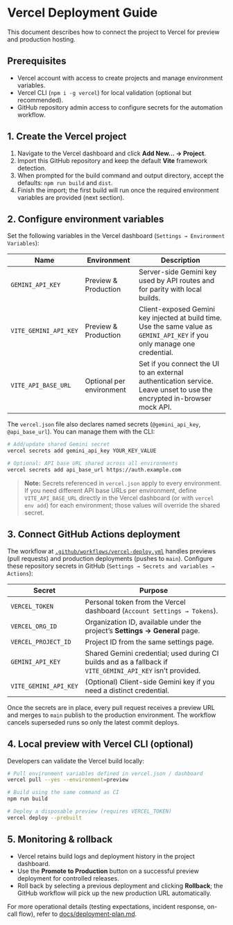 # Vercel Deployment Guide

This document describes how to connect the project to Vercel for preview and production hosting.

## Prerequisites

- Vercel account with access to create projects and manage environment variables.
- Vercel CLI (`npm i -g vercel`) for local validation (optional but recommended).
- GitHub repository admin access to configure secrets for the automation workflow.

## 1. Create the Vercel project

1. Navigate to the Vercel dashboard and click **Add New… → Project**.
2. Import this GitHub repository and keep the default **Vite** framework detection.
3. When prompted for the build command and output directory, accept the defaults: `npm run build` and `dist`.
4. Finish the import; the first build will run once the required environment variables are provided (next section).

## 2. Configure environment variables

Set the following variables in the Vercel dashboard (`Settings → Environment Variables`):

| Name | Environment | Description |
| ---- | ----------- | ----------- |
| `GEMINI_API_KEY` | Preview & Production | Server-side Gemini key used by API routes and for parity with local builds. |
| `VITE_GEMINI_API_KEY` | Preview & Production | Client-exposed Gemini key injected at build time. Use the same value as `GEMINI_API_KEY` if you only manage one credential. |
| `VITE_API_BASE_URL` | Optional per environment | Set if you connect the UI to an external authentication service. Leave unset to use the encrypted in-browser mock API. |

The `vercel.json` file also declares named secrets (`@gemini_api_key`, `@api_base_url`). You can manage them with the CLI:

```bash
# Add/update shared Gemini secret
vercel secrets add gemini_api_key YOUR_KEY_VALUE

# Optional: API base URL shared across all environments
vercel secrets add api_base_url https://auth.example.com
```

> **Note:** Secrets referenced in `vercel.json` apply to every environment. If you need different API base URLs per environment, define `VITE_API_BASE_URL` directly in the Vercel dashboard (or with `vercel env add`) for each environment; those values will override the shared secret.

## 3. Connect GitHub Actions deployment

The workflow at [`.github/workflows/vercel-deploy.yml`](../.github/workflows/vercel-deploy.yml) handles previews (pull requests) and production deployments (pushes to `main`). Configure these repository secrets in GitHub (`Settings → Secrets and variables → Actions`):

| Secret | Purpose |
| ------ | ------- |
| `VERCEL_TOKEN` | Personal token from the Vercel dashboard (`Account Settings → Tokens`). |
| `VERCEL_ORG_ID` | Organization ID, available under the project’s **Settings → General** page. |
| `VERCEL_PROJECT_ID` | Project ID from the same settings page. |
| `GEMINI_API_KEY` | Shared Gemini credential; used during CI builds and as a fallback if `VITE_GEMINI_API_KEY` isn’t provided. |
| `VITE_GEMINI_API_KEY` | (Optional) Client-side Gemini key if you need a distinct credential. |

Once the secrets are in place, every pull request receives a preview URL and merges to `main` publish to the production environment. The workflow cancels superseded runs so only the latest commit deploys.

## 4. Local preview with Vercel CLI (optional)

Developers can validate the Vercel build locally:

```bash
# Pull environment variables defined in vercel.json / dashboard
vercel pull --yes --environment=preview

# Build using the same command as CI
npm run build

# Deploy a disposable preview (requires VERCEL_TOKEN)
vercel deploy --prebuilt
```

## 5. Monitoring & rollback

- Vercel retains build logs and deployment history in the project dashboard.
- Use the **Promote to Production** button on a successful preview deployment for controlled releases.
- Roll back by selecting a previous deployment and clicking **Rollback**; the GitHub workflow will pick up the new production URL automatically.

For more operational details (testing expectations, incident response, on-call flow), refer to [docs/deployment-plan.md](deployment-plan.md).

